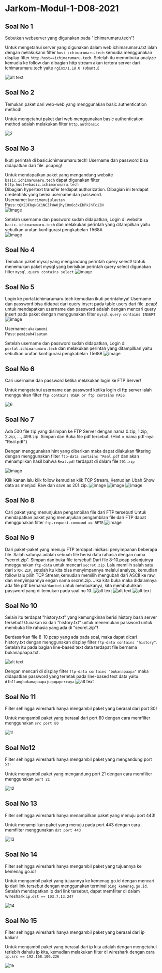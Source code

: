 # Jarkom-Modul-1-D08-2021

## Soal No 1
Sebutkan webserver yang digunakan pada "ichimarumaru.tech"! 

Untuk mengetahui server yang digunakan dalam web ichimarumaru.txt ialah dengan melakukann filter  ``host ichimarumaru.tech`` kemudia menggunakan display filter ``http.host==ichimarumaru.tech``. Setelah itu memmbuka analyze kemudia ke follow dan dibagian http stream akan tertera server dari ichimarumaru.tech yaitu `nginx/1.18.0 (Ubuntu)`

![alt text](https://github.com/Aristya14/Jarkom-Modul-1-D08-2021/blob/main/no%201/no%201.png)

## Soal No 2
Temukan paket dari web-web yang menggunakan basic authentication method!

Untuk mengetahui paket dari web menggunakan basic authentication method adalah melakukan filter ``http.authbasic``

![2](./Gambar/2.png)

## Soal No 3
Ikuti perintah di basic.ichimarumaru.tech! Username dan password bisa didapatkan dari file .pcapng!

Untuk mendapatkan paket yang mengandung website ``basic.ichimarumaru.tech`` dapat digunakan filter ``http.host==basic.ichimarumaru.tech``  
Dibagian hypertext transfer terdapat authorization. Dibagian ini terdapat credentials yang berisi username dan password.  
Username: ``kuncimenujulautan``  
Pass: ``tQKEJFbgNGC1NCZlWAOjhyCOm6o3xEbPkJhTciZN``  
![image](https://user-images.githubusercontent.com/73290753/134759237-9561c242-febf-4e4a-b3fd-97ce359eb826.png)

Setelah username dan password sudah didapatkan, Login di website ``basic.ichimarumaru.tech`` dan melakukan perintah yang ditampilkan yaitu sebutkan urutan konfigurasi pengkabelan T568A  
![image](https://user-images.githubusercontent.com/73290753/134759374-5c054117-18b0-4d44-8a71-032c3cb05c43.png)



## Soal No 4
Temukan paket mysql yang mengandung perintah query select!
Untuk menemukan paket mysql yang berisikan perintah query select digunakan filter ``mysql.query contains select``
![image](https://user-images.githubusercontent.com/73290753/134759524-4668dadb-5f4f-428f-8f18-c40005c722a3.png)


## Soal No 5
Login ke portal.ichimarumaru.tech kemudian ikuti perintahnya! Username dan password bisa didapat dari query insert pada table users dari file .pcap!  
untuk mendapatkan username dan password adalah dengan mencari query insert pada paket dengan menggunakan filter ``mysql.query contains INSERT``  
![image](https://user-images.githubusercontent.com/73290753/134759693-5c71b4d3-8e8c-45eb-a45b-1b0b1adfc6f2.png)

Username: ``akakanomi``  
Pass: ``pemisah4lautan``  

Setelah username dan password sudah didapatkan, Login di ``portal.ichimarumaru.tech`` dan melakukan perintah yang ditampilkan yaitu sebutkan urutan konfigurasi pengkabelan T568B 
![image](https://user-images.githubusercontent.com/73290753/134759776-53c2c1b2-e130-4dc8-bfa3-95c5d6a5b50d.png)


## Soal No 6
Cari username dan password ketika melakukan login ke FTP Server!

Untuk mengetahui username dan password ketika login di ftp server ialah menggunkan filter ``ftp contains USER or ftp contains PASS``

![6](./Gambar/6.png)

## Soal No 7
Ada 500 file zip yang disimpan ke FTP Server dengan nama 0.zip, 1.zip, 2.zip, ..., 499.zip. Simpan dan Buka file pdf tersebut. (Hint = nama pdf-nya "Real.pdf")

Dengan menggunakan hint yang diberikan maka dapat dilakukan filtering dengan menggunakan filter ``ftp-data contains "Real.pdf`` dan akan menampilkan hasil bahwa ``Real.pdf`` terdapat di dalam file ``201.zip``  

![image](https://user-images.githubusercontent.com/73290753/134759981-ed01972e-c8c9-4032-bc21-8373a9148417.png)

Klik kanan lalu klik follow kemudian klik TCP Stream. Kemudian Ubah Show data as menjadi Raw dan save as 201.zip.
![image](https://user-images.githubusercontent.com/73290753/134760056-470638e5-f697-4bde-8c5c-3c4f62e74ec2.png)
![image](https://user-images.githubusercontent.com/73290753/134760059-dbb11166-2729-41e7-84a6-9f6680faf312.png)
![image](https://user-images.githubusercontent.com/73290753/134760068-1086aba3-1300-47b7-899d-b4b427e85cee.png)


## Soal No 8
Cari paket yang menunjukan pengambilan file dari FTP tersebut!
Untuk mendapatkan paket yang menunjukan pengambilan file dari FTP dapat menggunakan filter ``ftp.request.command == RETR``
![image](https://user-images.githubusercontent.com/73290753/134760116-5140af6d-34f2-4304-abc8-28728c00c965.png)


## Soal No 9
Dari paket-paket yang menuju FTP terdapat inidkasi penyimpanan beberapa file. Salah satunya adalah sebuah file berisi data rahasia dengan nama "secret.zip". Simpan dan buka file tersebut!
Dari file 8-10.pcap selanjutnya mneggunakan ``ftp-data`` untuk mencari `secret.zip`. Lalu memilih salah satu dari `STOR ZIP`, setelah itu kita bisa menyimpannya melalui analyze, kemudian follow lalu pilih TCP Stream,kemudian memilih mengubah dari ASCII ke raw, dan menyimpannya engan nama secret.zip. Jika kita buka maka didalamnya ada file pdf bernama `Wanted`. untuk membukanya, kita membutuhkan password yang di temukan pada soal no 10.
![alt text](https://github.com/Aristya14/Jarkom-Modul-1-D08-2021/blob/main/Gambar/9%20mencari%20secert%20zip.png)
![alt text](https://github.com/Aristya14/Jarkom-Modul-1-D08-2021/blob/main/Gambar/9%20isi%20secret%20zip.png)
![alt text](https://github.com/Aristya14/Jarkom-Modul-1-D08-2021/blob/main/Gambar/9%20wanted.png)

## Soal No 10
Selain itu terdapat "history.txt" yang kemungkinan berisi history bash server tersebut! Gunakan isi dari "history.txt" untuk menemukan password untuk membuka file rahasia yang ada di "secret.zip"!

Berdasarkan file 8-10.pcap yang ada pada soal, maka dapat dicari history.txt dengan menggunakan display filter ``ftp-data contains "history"``.
Setelah itu pada bagian line-based text data terdapat file bernama bukanapaapa.txt.

![alt text](https://github.com/Aristya14/Jarkom-Modul-1-D08-2021/blob/main/no%2010/10%20history%20txt.png)

Dengan mencari di display filter ``ftp-data contains "bukanapaapa"`` maka didapatkan password yang terletak pada line-based text data yaitu `d1b1langbukanapaapajugagapercaya`
![alt text](https://github.com/Aristya14/Jarkom-Modul-1-D08-2021/blob/main/no%2010/10%20bukanapaapa%20txt.png)

## Soal No 11
Filter sehingga wireshark hanya mengambil paket yang berasal dari port 80! 

Untuk mengambil paket yang berasal dari port 80 dengan cara memfilter  menggunakan ``src port 80``

![11](./Gambar/11.png)

## Soal No12
Filter sehingga wireshark hanya mengambil paket yang mengandung port 21!

Untuk mengambil paket yang mengandung port 21 dengan cara memfilter menggunakan ``port 21``

![12](./Gambar/12.png)

## Soal No 13
Filter sehingga wireshark hanya menampilkan paket yang menuju port 443!

Untuk menampilkan paket yang menuju pada port 443 dengan cara memfilter menggunakan ``dst port 443``

![13](./Gambar/13.png)

## Soal No 14
Filter sehingga wireshark hanya mengambil paket yang tujuannya ke kemenag.go.id!

Untuk mengambil paket yang tujuannya ke kemenag.go.id dengan mencari ip dari link tersebut dengan menggunakan terminal ``ping kemenag.go.id``. Setelah mendapatkan ip dari link tersebut, dapat memfilter di dalam wireshark ``ip.dst == 103.7.13.247``

![14](./Gambar/14.png)

## Soal No 15
Filter sehingga wireshark hanya mengambil paket yang berasal dari ip kalian!

Untuk mengambil paket yang berasal dari ip kita adalah dengan mengetahui terlebih dahulu ip kita, kemudian melakukan filter di wireshark dengan cara ``ip.src == 192.168.100.226``

![15](./Gambar/15.png)
